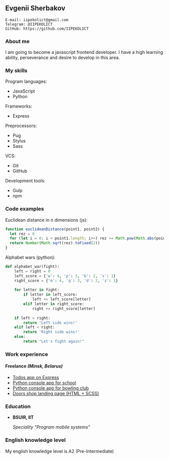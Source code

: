 ## Evgenii Sherbakov
```
E-mail: iipekolict@gmail.com
Telegram: @IIPEKOLICT
GitHub: https://github.com/IIPEKOLICT
```

### About me
I am going to become a javascript frontend developer. I have a high learning ability, perseverance and desire to develop 
in this area.

### My skills
Program languages:
- JavaScript
- Python

Frameworks:
- Express

Preprocessors:
- Pug
- Stylus
- Sass

VCS:
- Git
- GitHub

Development tools:
- Gulp
- npm

### Code examples

Euclidean distance in n dimensions (js):
```javascript
function euclideanDistance(point1, point2) {
  let rez = 0
  for (let i = 0; i < point1.length; i++) rez += Math.pow(Math.abs(point1[i] - point2[i]), 2)
  return Number(Math.sqrt(rez).toFixed(2))
}
```

Alphabet wars (python):
```python
def alphabet_war(fight):
    left = right = 0
    left_score = {'w': 4, 'p': 3, 'b': 2, 's': 1}
    right_score = {'m': 4, 'q': 3, 'd': 2, 'z': 1}
    
    for letter in fight:
        if letter in left_score:
            left += left_score[letter]
        elif letter in right_score:
            right += right_score[letter]
    
    if left > right:
        return 'Left side wins!'
    elif left < right:
        return 'Right side wins!'
    else:
        return "Let's fight again!"
```

### Work experience

#### Freelance _(Minsk, Belarus)_ 
- [Todos app on Express](https://github.com/IIPEKOLICT/todos-express)
- [Python console app for school](https://github.com/IIPEKOLICT/school)
- [Python console app for bowling club](https://github.com/IIPEKOLICT/bowling)
- [Doors shop landing page (HTML + SCSS)](https://iipekolict.github.io/yap/maket/)

### Education
- **BSUIR, IIT**
    
    _Speciality "Program mobile systems"_

### English knowledge level
My english knowledge level is A2 (Pre-Intermediate)
